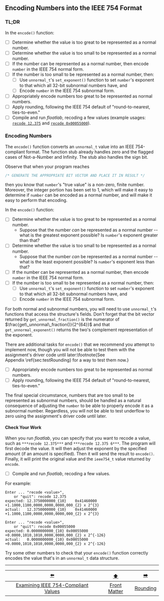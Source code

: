 ## Encoding Numbers into the IEEE 754 Format

### TL;DR

In the `encode()` function:
- [ ] Determine whether the value is too great to be represented as a normal number.
- [ ] Determine whether the value is too small to be represented as a normal number.
- [ ] If the number can be represented as a normal number, then encode `number` in the IEEE&nbsp;754 normal form.
- [ ] If the number is too small to be represented as a normal number, then:
  - [ ] Use `unnormal_t`'s `set_exponent()` function to set `number`'s exponent to that which all 32-bit subnormal numbers have, and
  - [ ] Encode `number` in the IEEE&nbsp;754 subnormal form.
- [ ] Appropriately encode numbers too great to be represented as normal numbers.
- [ ] Apply rounding, following the IEEE&nbsp;754 default of "round-to-nearest, ties-to-even."
- [ ] Compile and run *floatlab*, recoding a few values (example usages: <u>`recode 12.375`</u> and <u>`recode 0x00055000`</u>).

[//]: # (TODO: Migrate rounding to its own function, its own section)

### Encoding Numbers

The `encode()` function converts an `unnormal_t` value into an IEEE&nbsp;754-compliant format.
The function stub already handles zero and the flagged cases of Not-a-Number and Infinity.
The stub also handles the sign bit.

Observe that when your program reaches
```c
/* GENERATE THE APPROPRIATE BIT VECTOR AND PLACE IT IN RESULT */
```
then you know that `number`'s "true value" is a non-zero, finite number.
Moreover, the integer portion has been set to $1$, which will make it easy to determine if `number` can be encoded as a normal number,
and will make it easy to perform that encoding.

[//]: # (TODO: Make the hints **💡 Hint**s)

In the `encode()` function:
- [ ] Determine whether the value is too great to be represented as a normal number.
  - Suppose that the number *can* be represented as a normal number -- what is the greatest exponent possible?
    Is `number`'s exponent greater than that?
- [ ] Determine whether the value is too small to be represented as a normal number.
  - Suppose that the number *can* be represented as a normal number -- what is the least exponent possible?
    Is `number`'s exponent less than that?
- [ ] If the number can be represented as a normal number, then encode `number` in the IEEE&nbsp;754 normal form.
- [ ] If the number is too small to be represented as a normal number, then:
    - [ ] Use `unnormal_t`'s `set_exponent()` function to set `number`'s exponent to that which all 32-bit subnormal numbers have, and
    - [ ] Encode `number` in the IEEE&nbsp;754 subnormal form.

For both normal and subnormal numbers, you will need to use `unnormal_t`'s functions that access the structure's fields.
Don't forget that the bit vector returned by `get_unnormal_fraction()` is the numerator of $\frac{get\_unnormal\_fraction()}{2^{64}}$ and that `get_unnormal_exponent()` returns the two's complement representation of the exponent.

There are additional tasks for `encode()` that we recommend you attempt to implement now, though you will not be able to test them with the assignment's driver code until later:\footnote{See Appendix&nbsp;\ref{sec:testRounding} for a way to test them now.}

- [ ] Appropriately encode numbers too great to be represented as normal numbers.
- [ ] Apply rounding, following the IEEE&nbsp;754 default of "round-to-nearest, ties-to-even."

[//]: # (TODO: Migrate rounding to its own function, its own section)

The final special circumstance, numbers that are too small to be represented as subnormal numbers,
should be handled as a natural consequence of adjusting the `number` to be able to properly encode it as a subnormal number.
Regardless, you will not be able to test underflow to zero using the assignment's driver code until later.


#### Check Your Work

When you run *floatlab*, you can specify that you want to recode a value, such as `***recode 12.375***` and `***recode 12.375 6***`.
The program will first decode the value.
It will then adjust the exponent by the specified amount (if an amount is specified).
Then it will send the result to `encode()`.
Finally, it will print the original value and the `ieee754_t` value returned by `encode`.

- [ ] Compile and run *floatlab*, recoding a few values.

For example:
```
Enter ... "recode <value>",
    or "quit": recode 12.375
expected: 12.3750000000_{10}	0x41460000	+1.1000,1100,0000,0000,0000,000_{2} x 2^{3}
actual:   12.3750000000_{10}	0x41460000	+1.1000,1100,0000,0000,0000,000_{2} x 2^{3}

Enter ... "recode <value>",
    or "quit": recode 0x00055000
expected: 0.0000000000_{10}	0x00055000	+0.0000,1010,1010,0000,0000,000_{2} x 2^{-126}
actual:   0.0000000000_{10}	0x00055000	+0.0000,1010,1010,0000,0000,000_{2} x 2^{-126}
```

Try some other numbers to check that your `encode()` function correctly encodes the value that's in an `unnormal_t` data structure.

[//]: # (TODO: Exam bonus answer)

---

|                 [⬅️](04-examining-numbers.md)                  |      [⬆️](../README.md)      |    [➡️](06-rounding.md)    |
|:--------------------------------------------------------------:|:----------------------------:|:--------------------------:|
| [Examining IEEE 754-Compliant Values](04-examining-numbers.md) | [Front Matter](../README.md) | [Rounding](06-rounding.md) |

